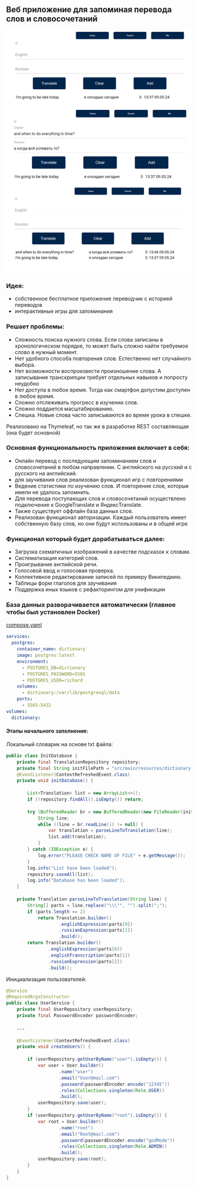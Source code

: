 
## Веб приложение для запоминая перевода слов и словосочетаний

![img_3.png](img_3.png)
![img_4.png](img_4.png)
![img_5.png](img_5.png)

### Идея:
- собственное бесплатное приложение переводчик с историей переводов
- интерактивные игры для запоминания


### Решает проблемы:

- Сложность поиска нужного слова. Если слова записаны в хронологическом порядке, то может быть сложно найти требуемое слово в нужный момент.  
- Нет удобного способа повторения слов. Естественно нет случайного выбора. 
- Нет возможности воспроизвести произношение слова. А записывание транскрипции требует отдельных навыков и попросту неудобно
- Нет доступа в любое время. Тогда как смартфон допустим доступен в любое время. 
- Сложно отслеживать прогресс в изучении слов. 
- Сложно поддается масштабированию. 
- Спешка. Новые слова часто записываются во время урока в спешке.  

Реализовано на Thymeleaf, но так же в разработке REST составляющая (она будет основной)


### Основная функциональность приложения включает в себя:
- Онлайн перевод с последующим запоминанием слов и словосочетаний в любом направлении. С английского на русский и с русского на английский.
- для заучивания слов реализован функционал игр с повторениями
- Ведение статистики по изучению слов. И повторение слов, которые имели не удалось запомнить. 
- Для перевода поступающих слов и словосочетаний осуществлено подключение к GoogleTranslate и ЯндексTranslate. 
- Также существует оффлайн база данных слов.
- Реализован функционал авторизации. Каждый пользователь имеет собственную базу слов, но они будут использованы и в общей игре

### Функционал который будет дорабатываться далее: 

- Загрузка схематичных изображений в качестве подсказок к словам.  
- Систематизация категорий слов.
- Проигрывание английской речи. 
- Голосовой ввод и голосовая проверка.  
- Коллективное редактирование записей по примеру Википедиию. 
- Таблицы форм глаголов для заучивания
- Поддержка иных языков с рефакторингом для унификации


### База данных разворачивается автоматически (главное чтобы был установлен Docker)
[compose.yaml](compose.yaml)
```yaml
services:
  postgres:
    container_name: dictionary
    image: postgres:latest
    environment:
      - POSTGRES_DB=dictionary
      - POSTGRES_PASSWORD=5565
      - POSTGRES_USER=richard
    volumes:
      - dictionary:/var/lib/postgresql/data
    ports:
      - 5565:5432
volumes:
  dictionary:
```

#### Этапы начального заполнения:
Локальный словарик на основе txt файла: 
```java
public class InitDatabase {
    private final TranslationRepository repository;
    private final String initFilePath = "src/main/resources/dictionary.txt";
    @EventListener(ContextRefreshedEvent.class)
    private void initDatabase() {

        List<Translation> list = new ArrayList<>();
        if (!repository.findAll().isEmpty()) return;

        try (BufferedReader br = new BufferedReader(new FileReader(initFilePath))) {
            String line;
            while ((line = br.readLine()) != null) {
                var translation = parseLineToTranslation(line);
                list.add(translation);
            }
        } catch (IOException e) {
            log.error("PLEASE CHECK NAME OF FILE" + e.getMessage());
        }
        log.info("List have been loaded");
        repository.saveAll(list);
        log.info("Database has been loaded");
    }

    private Translation parseLineToTranslation(String line) {
        String[] parts = line.replace("\\\"", "").split(";");
        if (parts.length == 2)
            return Translation.builder()
                    .englishExpression(parts[0])
                    .russianExpression(parts[1])
                    .build();
        return Translation.builder()
                .englishExpression(parts[0])
                .englishTranscription(parts[1])
                .russianExpression(parts[2])
                .build();
```

Инициализация пользователей: 
```java
@Service
@RequiredArgsConstructor
public class UserService {
    private final UserRepository userRepository;
    private final PasswordEncoder passwordEncoder;

    ...
    
    @EventListener(ContextRefreshedEvent.class)
    private void createUsers() {

        if (userRepository.getUserByName("user").isEmpty()) {
            var user = User.builder()
                    .name("user")
                    .email("User@mail.com")
                    .password(passwordEncoder.encode("12345"))
                    .roles(Collections.singleton(Role.USER))
                    .build();
            userRepository.save(user);
        }
        if (userRepository.getUserByName("root").isEmpty()) {
            var root = User.builder()
                    .name("root")
                    .email("Root@mail.com")
                    .password(passwordEncoder.encode("godMode"))
                    .roles(Collections.singleton(Role.ADMIN))
                    .build();
            userRepository.save(root);
        }
    }
}
```

